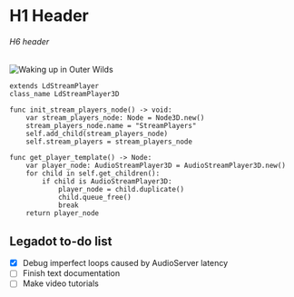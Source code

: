 # H1 Header
###### H6 header

![Waking up in Outer Wilds](https://github.com/AlIbay8/skills-communicate-using-markdown/assets/43456952/fbf6c6fb-12fc-46a3-b8ce-1b5b06f56059)

``` gdscript
extends LdStreamPlayer
class_name LdStreamPlayer3D

func init_stream_players_node() -> void:
	var stream_players_node: Node = Node3D.new()
	stream_players_node.name = "StreamPlayers"
	self.add_child(stream_players_node)
	self.stream_players = stream_players_node

func get_player_template() -> Node:
	var player_node: AudioStreamPlayer3D = AudioStreamPlayer3D.new()
	for child in self.get_children():
		if child is AudioStreamPlayer3D:
			player_node = child.duplicate()
			child.queue_free()
			break
	return player_node
```

## Legadot to-do list
- [x] Debug imperfect loops caused by AudioServer latency
- [ ] Finish text documentation
- [ ] Make video tutorials
